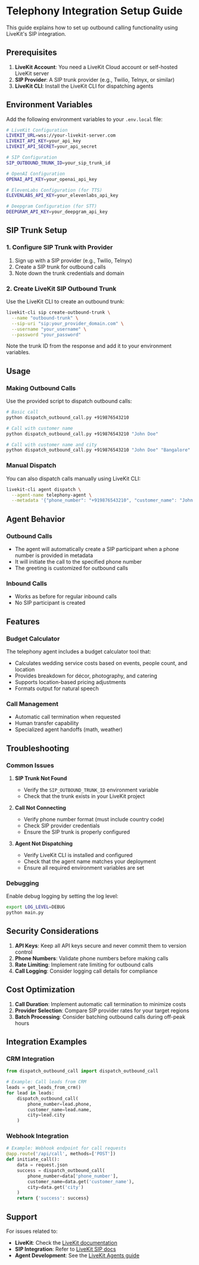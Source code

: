 # Telephony Integration Setup Guide

This guide explains how to set up outbound calling functionality using LiveKit's SIP integration.

## Prerequisites

1. **LiveKit Account**: You need a LiveKit Cloud account or self-hosted LiveKit server
2. **SIP Provider**: A SIP trunk provider (e.g., Twilio, Telnyx, or similar)
3. **LiveKit CLI**: Install the LiveKit CLI for dispatching agents

## Environment Variables

Add the following environment variables to your `.env.local` file:

```bash
# LiveKit Configuration
LIVEKIT_URL=wss://your-livekit-server.com
LIVEKIT_API_KEY=your_api_key
LIVEKIT_API_SECRET=your_api_secret

# SIP Configuration
SIP_OUTBOUND_TRUNK_ID=your_sip_trunk_id

# OpenAI Configuration
OPENAI_API_KEY=your_openai_api_key

# ElevenLabs Configuration (for TTS)
ELEVENLABS_API_KEY=your_elevenlabs_api_key

# Deepgram Configuration (for STT)
DEEPGRAM_API_KEY=your_deepgram_api_key
```

## SIP Trunk Setup

### 1. Configure SIP Trunk with Provider

1. Sign up with a SIP provider (e.g., Twilio, Telnyx)
2. Create a SIP trunk for outbound calls
3. Note down the trunk credentials and domain

### 2. Create LiveKit SIP Outbound Trunk

Use the LiveKit CLI to create an outbound trunk:

```bash
livekit-cli sip create-outbound-trunk \
  --name "outbound-trunk" \
  --sip-uri "sip:your_provider_domain.com" \
  --username "your_username" \
  --password "your_password"
```

Note the trunk ID from the response and add it to your environment variables.

## Usage

### Making Outbound Calls

Use the provided script to dispatch outbound calls:

```bash
# Basic call
python dispatch_outbound_call.py +919876543210

# Call with customer name
python dispatch_outbound_call.py +919876543210 "John Doe"

# Call with customer name and city
python dispatch_outbound_call.py +919876543210 "John Doe" "Bangalore"
```

### Manual Dispatch

You can also dispatch calls manually using LiveKit CLI:

```bash
livekit-cli agent dispatch \
  --agent-name telephony-agent \
  --metadata '{"phone_number": "+919876543210", "customer_name": "John Doe", "city": "Bangalore"}'
```

## Agent Behavior

### Outbound Calls
- The agent will automatically create a SIP participant when a phone number is provided in metadata
- It will initiate the call to the specified phone number
- The greeting is customized for outbound calls

### Inbound Calls
- Works as before for regular inbound calls
- No SIP participant is created

## Features

### Budget Calculator
The telephony agent includes a budget calculator tool that:
- Calculates wedding service costs based on events, people count, and location
- Provides breakdown for décor, photography, and catering
- Supports location-based pricing adjustments
- Formats output for natural speech

### Call Management
- Automatic call termination when requested
- Human transfer capability
- Specialized agent handoffs (math, weather)

## Troubleshooting

### Common Issues

1. **SIP Trunk Not Found**
   - Verify the `SIP_OUTBOUND_TRUNK_ID` environment variable
   - Check that the trunk exists in your LiveKit project

2. **Call Not Connecting**
   - Verify phone number format (must include country code)
   - Check SIP provider credentials
   - Ensure the SIP trunk is properly configured

3. **Agent Not Dispatching**
   - Verify LiveKit CLI is installed and configured
   - Check that the agent name matches your deployment
   - Ensure all required environment variables are set

### Debugging

Enable debug logging by setting the log level:

```bash
export LOG_LEVEL=DEBUG
python main.py
```

## Security Considerations

1. **API Keys**: Keep all API keys secure and never commit them to version control
2. **Phone Numbers**: Validate phone numbers before making calls
3. **Rate Limiting**: Implement rate limiting for outbound calls
4. **Call Logging**: Consider logging call details for compliance

## Cost Optimization

1. **Call Duration**: Implement automatic call termination to minimize costs
2. **Provider Selection**: Compare SIP provider rates for your target regions
3. **Batch Processing**: Consider batching outbound calls during off-peak hours

## Integration Examples

### CRM Integration

```python
from dispatch_outbound_call import dispatch_outbound_call

# Example: Call leads from CRM
leads = get_leads_from_crm()
for lead in leads:
    dispatch_outbound_call(
        phone_number=lead.phone,
        customer_name=lead.name,
        city=lead.city
    )
```

### Webhook Integration

```python
# Example: Webhook endpoint for call requests
@app.route('/api/call', methods=['POST'])
def initiate_call():
    data = request.json
    success = dispatch_outbound_call(
        phone_number=data['phone_number'],
        customer_name=data.get('customer_name'),
        city=data.get('city')
    )
    return {'success': success}
```

## Support

For issues related to:
- **LiveKit**: Check the [LiveKit documentation](https://docs.livekit.io/)
- **SIP Integration**: Refer to [LiveKit SIP docs](https://docs.livekit.io/agents/v1/start/telephony/)
- **Agent Development**: See the [LiveKit Agents guide](https://docs.livekit.io/agents/v1/)
